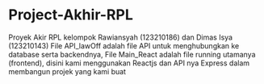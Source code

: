 # Project-Akhir-RPL
Proyek Akir RPL kelompok Rawiansyah (123210186) dan Dimas Isya (123210143)
File API_lawOff adalah file API untuk menghubungkan ke database serta backendnya,
File Main_React adalah file running utamanya (frontend),
disini kami menggunakan Reactjs dan API nya Express dalam membangun projek yang kami buat
